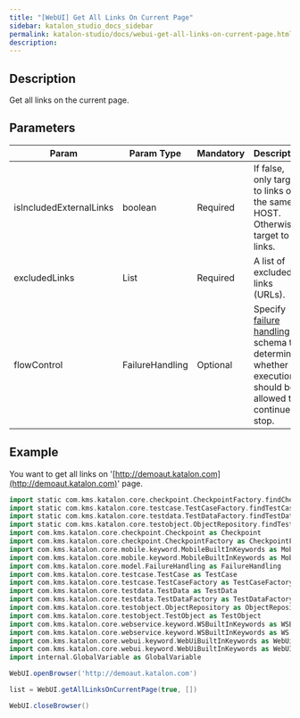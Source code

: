 ```yaml
---
title: "[WebUI] Get All Links On Current Page" 
sidebar: katalon_studio_docs_sidebar
permalink: katalon-studio/docs/webui-get-all-links-on-current-page.html 
description: 
---
```

Description
-----------

Get all links on the current page.

Parameters
----------

<table class="wrapped confluenceTable" style="table-layout: fixed;"><thead><tr><th class="xtd-0-0 confluenceTh" style="">Param</th><th class="xtd-0-1 confluenceTh" style="">Param Type</th><th class="xtd-0-2 confluenceTh" colspan="1" style="">Mandatory</th><th class="xtd-0-3 confluenceTh" colspan="1" style="">Description</th></tr></thead><tbody style=""><tr class="xtr-1" style=""><td class="xtd-1-0 confluenceTd" colspan="1" style="">isIncludedExternalLinks</td><td class="xtd-1-1 confluenceTd" colspan="1" style="">boolean</td><td class="xtd-1-2 confluenceTd" colspan="1" style="">Required</td><td class="xtd-1-3 confluenceTd" colspan="1" style="">If false, only target to links on the same HOST. Otherwise, target to all links.</td></tr><tr class="xtr-2" style=""><td class="xtd-2-0 confluenceTd" colspan="1" style="">excludedLinks</td><td class="xtd-2-1 confluenceTd" colspan="1" style="">List</td><td class="xtd-2-2 confluenceTd" colspan="1" style="">Required</td><td class="xtd-2-3 confluenceTd" colspan="1" style="">A list of excluded links (URLs).</td></tr><tr class="xtr-3" style=""><td class="xtd-3-0 confluenceTd" style=""><span style="">flowControl</span></td><td class="xtd-3-1 confluenceTd" style=""><span style="">FailureHandling</span></td><td class="xtd-3-2 confluenceTd" colspan="1" style="">Optional</td><td class="xtd-3-3 confluenceTd" colspan="1" style=""><span style="">Spec</span>ify <a href="https://docs.katalon.com/x/qAAM" rel="nofollow" style="">failure handling</a> schema to determine whether the execution should be allowed to continue or stop.</td></tr></tbody></table>

Example
-------

You want to get all links on '[http://demoaut.katalon.com](http://demoaut.katalon.com)' page.

```groovy
import static com.kms.katalon.core.checkpoint.CheckpointFactory.findCheckpoint
import static com.kms.katalon.core.testcase.TestCaseFactory.findTestCase
import static com.kms.katalon.core.testdata.TestDataFactory.findTestData
import static com.kms.katalon.core.testobject.ObjectRepository.findTestObject
import com.kms.katalon.core.checkpoint.Checkpoint as Checkpoint
import com.kms.katalon.core.checkpoint.CheckpointFactory as CheckpointFactory
import com.kms.katalon.core.mobile.keyword.MobileBuiltInKeywords as MobileBuiltInKeywords
import com.kms.katalon.core.mobile.keyword.MobileBuiltInKeywords as Mobile
import com.kms.katalon.core.model.FailureHandling as FailureHandling
import com.kms.katalon.core.testcase.TestCase as TestCase
import com.kms.katalon.core.testcase.TestCaseFactory as TestCaseFactory
import com.kms.katalon.core.testdata.TestData as TestData
import com.kms.katalon.core.testdata.TestDataFactory as TestDataFactory
import com.kms.katalon.core.testobject.ObjectRepository as ObjectRepository
import com.kms.katalon.core.testobject.TestObject as TestObject
import com.kms.katalon.core.webservice.keyword.WSBuiltInKeywords as WSBuiltInKeywords
import com.kms.katalon.core.webservice.keyword.WSBuiltInKeywords as WS
import com.kms.katalon.core.webui.keyword.WebUiBuiltInKeywords as WebUiBuiltInKeywords
import com.kms.katalon.core.webui.keyword.WebUiBuiltInKeywords as WebUI
import internal.GlobalVariable as GlobalVariable

WebUI.openBrowser('http://demoaut.katalon.com')

list = WebUI.getAllLinksOnCurrentPage(true, [])

WebUI.closeBrowser()
```